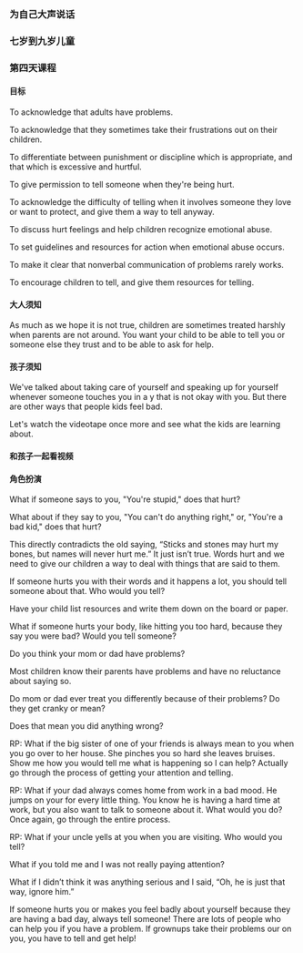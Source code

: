 ### 为自己大声说话

### 七岁到九岁儿童

### 第四天课程

#### 目标

To acknowledge that adults have problems.

To acknowledge that they sometimes take their frustrations out on their children.

To differentiate between punishment or discipline which is appropriate, and that which is excessive and hurtful.

To give permission to tell someone when they're being hurt.

To acknowledge the difficulty of telling when it involves someone they love or want to protect, and give them a way to tell anyway.

To discuss hurt feelings and help children recognize emotional abuse.  

To set guidelines and resources for action when emotional abuse occurs.

To make it clear that nonverbal communication of problems rarely works.  

To encourage children to tell, and give them resources for telling.

#### 大人须知

As much as we hope it is not true, children are sometimes treated harshly when parents are not around.  You want your child to be able to tell you or someone else they trust and to be able to ask for help. 

#### 孩子须知

We've talked about taking care of yourself and speaking up for yourself whenever someone touches you in a y that is not okay with you. But there are other ways that people kids feel bad.

Let's watch the videotape once more and see what the kids are learning about.

#### 和孩子一起看视频

#### 角色扮演


What if someone says to you, "You're stupid," does that hurt?

What about if they say to you, "You can't do anything right," or, "You're a bad kid," does that hurt?

This directly contradicts the old saying, “Sticks and stones may hurt my bones, but names will never hurt me.”  It just isn’t true.  Words hurt and we need to give our children a way to deal with things that are said to them.
 
If someone hurts you with their words and it happens a lot, you should tell someone about that. Who would you tell?

Have your child list resources and write them down on the board or paper.

What if someone hurts your body, like hitting you too hard, because they say you were bad?   Would you tell someone?

Do you think your mom or dad have problems?

Most children know their parents have problems and have no reluctance about saying so.

Do mom or dad ever treat you differently because of their problems?  Do they get cranky or mean?

Does that mean you did anything wrong?

RP:  What if the big sister of one of your friends is always mean to you when you go over to her house.  She pinches you so hard she leaves bruises.  Show me how you would tell me what is happening so I can help? 
Actually go through the process of getting your attention and telling.

RP:  What if your dad always comes home from work in a bad mood.  He jumps on your for every little thing.  You know he is having a hard time at work, but you also want to talk to someone about it.  What would you do?
Once again, go through the entire process.

RP:  What if your uncle yells at you when you are visiting.  Who would you tell?

What if you told me and I was not really paying attention?

What if I didn’t think it was anything serious and I said, “Oh, he is just that way, ignore him.”

If someone hurts you or makes you feel badly about yourself because they are having a bad day, always tell someone!
There are lots of people who can help you if you have a problem.  If grownups take their problems our on you, you have to tell and get help!